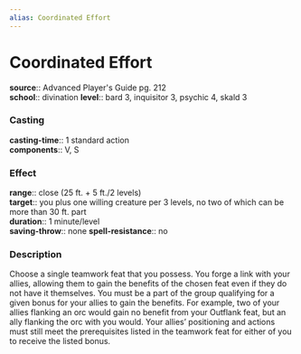 ```yaml
---
alias: Coordinated Effort
---
```


# Coordinated Effort 

**source**:: Advanced Player's Guide pg. 212  
**school**:: divination
**level**:: bard 3, inquisitor 3, psychic 4, skald 3

### Casting 

**casting-time**:: 1 standard action  
**components**:: V, S

### Effect 

**range**:: close (25 ft. + 5 ft./2 levels)  
**target**:: you plus one willing creature per 3 levels, no two of which can be more than 30 ft. part  
**duration**:: 1 minute/level  
**saving-throw**:: none
**spell-resistance**:: no

### Description 

Choose a single teamwork feat that you possess. You forge a link with your allies, allowing them to gain the benefits of the chosen feat even if they do not have it themselves. You must be a part of the group qualifying for a given bonus for your allies to gain the benefits. For example, two of your allies flanking an orc would gain no benefit from your Outflank feat, but an ally flanking the orc with you would. Your allies’ positioning and actions must still meet the prerequisites listed in the teamwork feat for either of you to receive the listed bonus.
